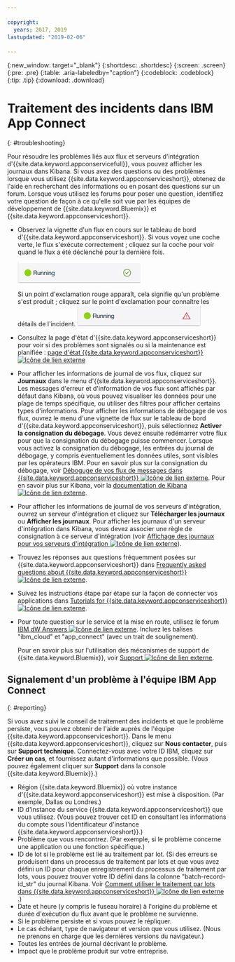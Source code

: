```yaml
---

copyright:
  years: 2017, 2019
lastupdated: "2019-02-06"

---
```


{:new_window: target="_blank"}
{:shortdesc: .shortdesc}
{:screen: .screen}
{:pre: .pre}
{:table: .aria-labeledby="caption"}
{:codeblock: .codeblock}
{:tip: .tip} 
{:download: .download}


# Traitement des incidents dans IBM App Connect
{: #troubleshooting}

Pour résoudre les problèmes liés aux flux et serveurs d'intégration d'{{site.data.keyword.appconservicefull}}, vous pouvez afficher les journaux dans Kibana. Si vous avez des questions ou des problèmes lorsque vous utilisez {{site.data.keyword.appconserviceshort}}, obtenez de l'aide en recherchant des informations ou en posant des questions sur un forum. Lorsque vous utilisez les forums pour poser une question, identifiez votre question de façon à ce qu'elle soit vue par les équipes de développement de {{site.data.keyword.Bluemix}} et {{site.data.keyword.appconserviceshort}}.

-   Observez la vignette d'un flux en cours sur le tableau de bord d'{{site.data.keyword.appconserviceshort}}. Si vous voyez une coche verte, le flux s'exécute correctement ; cliquez sur la coche pour voir quand le flux a été déclenché pour la dernière fois.

    ![Capture d'écran montrant qu'un flux est en cours d'exécution](/images/SuccessfulFlow.jpg)

    Si un point d'exclamation rouge apparaît, cela signifie qu'un problème s'est produit ; cliquez sur le point d'exclamation pour connaître les détails de l'incident. ![Capture d'écran montrant qu'un problème s'est produit sur un flux](/images/ErroredFlow.jpg)

-   Consultez la page d'état d'{{site.data.keyword.appconserviceshort}} pour voir si des problèmes sont signalés ou si la maintenance est planifiée : [page d'état {{site.data.keyword.appconserviceshort}} ![Icône de lien externe](../../icons/launch-glyph.svg "Icône de lien externe")](https://developer.ibm.com/integration/docs/app-connect/app-connect-status/) 
-   Pour afficher les informations de journal de vos flux, cliquez sur **Journaux** dans le menu d'{{site.data.keyword.appconserviceshort}}. Les messages d'erreur et d'information de vos flux sont affichés par défaut dans Kibana, où vous pouvez visualiser les données pour une plage de temps spécifique, ou utiliser des filtres pour afficher certains types d'informations. Pour afficher les informations de débogage de vos flux, ouvrez le menu d'une vignette de flux sur le tableau de bord d'{{site.data.keyword.appconserviceshort}}, puis sélectionnez **Activer la consignation du débogage**.  Vous devez ensuite redémarrer votre flux pour que la consignation du débogage puisse commencer. Lorsque vous activez la consignation du débogage, les entrées du journal de débogage, y compris éventuellement les données utiles, sont visibles par les opérateurs IBM. Pour en savoir plus sur la consignation du débogage, voir [Déboguge de vos flux de messages dans {{site.data.keyword.appconserviceshort}} ![Icône de lien externe](../../icons/launch-glyph.svg "Icône de lien externe")](https://developer.ibm.com/integration/docs/app-connect/tutorials-for-ibm-app-connect/debugging-message-flows-ibm-app-connect/).  Pour en savoir plus sur Kibana, voir la [documentation de Kibana ![Icône de lien externe](../../icons/launch-glyph.svg "Icône de lien externe")](https://www.elastic.co/guide/en/kibana/4.0/discover.html).
-   Pour afficher les informations de journal de vos serveurs d'intégration, ouvrez un serveur d'intégration et cliquez sur **Télécharger les journaux** ou **Afficher les journaux**. Pour afficher les journaux d'un serveur d'intégration dans Kibana, vous devez associer une règle de consignation à ce serveur d'intégration (voir [Affichage des journaux pour vos serveurs d'intégration ![Icône de lien externe](../../icons/launch-glyph.svg "Icône de lien externe")](https://developer.ibm.com/integration/docs/app-connect/tutorials-for-ibm-app-connect/running-your-ibm-integration-bus-solutions-in-ibm-app-connect-enterprise-beta-plan/viewing-logs-for-your-integration-servers-in-app-connect-enterprise-beta)).
-   Trouvez les réponses aux questions fréquemment posées sur {{site.data.keyword.appconserviceshort}} dans [Frequently asked questions about {{site.data.keyword.appconserviceshort}} ![Icône de lien externe](../../icons/launch-glyph.svg "Icône de lien externe")](https://developer.ibm.com/integration/docs/app-connect/faq/).
-   Suivez les instructions étape par étape sur la façon de connecter vos applications dans [Tutorials for {{site.data.keyword.appconserviceshort}} ![Icône de lien externe](../../icons/launch-glyph.svg "Icône de lien externe")](https://developer.ibm.com/integration/docs/app-connect/tutorials-for-ibm-app-connect/).
-   Pour toute question sur le service et la mise en route, utilisez le forum  [IBM dW Answers ![Icône de lien externe](../../icons/launch-glyph.svg "Icône de lien externe")](https://developer.ibm.com/answers/topics/app_connect). Incluez les balises "ibm_cloud" et "app_connect" (avec un trait de soulignement).

    Pour en savoir plus sur l'utilisation des mécanismes de support de {{site.data.keyword.Bluemix}}, voir [Support ![Icône de lien externe](../../icons/launch-glyph.svg "Icône de lien externe")](https://cloud.ibm.com/unifiedsupport/supportcenter).

## Signalement d'un problème à l'équipe IBM App Connect 
{: #reporting}

Si vous avez suivi le conseil de traitement des incidents et que le problème persiste, vous pouvez obtenir de l'aide auprès de l'équipe {{site.data.keyword.appconserviceshort}}. Dans le menu {{site.data.keyword.appconserviceshort}}, cliquez sur **Nous contacter**, puis sur **Support technique**. Connectez-vous avec votre ID IBM, cliquez sur **Créer un cas**, et fournissez autant d'informations que possible. (Vous pouvez également cliquer sur **Support** dans la console {{site.data.keyword.Bluemix}}.) 

* Région {{site.data.keyword.Bluemix}} où votre instance d'{{site.data.keyword.appconserviceshort}} est mise à disposition. (Par exemple, Dallas ou Londres.)
* ID d'instance du service {{site.data.keyword.appconserviceshort}} que vous utilisez. (Vous pouvez trouver cet ID en consultant les informations du compte sous l'identificateur d'instance {{site.data.keyword.appconserviceshort}}.)
* Problème que vous rencontrez. (Par exemple, si le problème concerne une application ou une fonction spécifique.) 
* ID de lot si le problème est lié au traitement par lot. (Si des erreurs se produisent dans un processus de traitement par lots et que vous avez défini un ID pour chaque enregistrement du processus de traitement par lots, vous pouvez trouver votre ID défini dans la colonne "batch-record-id_str" du journal Kibana. Voir [Comment utiliser le traitement par lots dans {{site.data.keyword.appconserviceshort}} ![Icône de lien externe](../../icons/launch-glyph.svg "Icône de lien externe")](https://developer.ibm.com/integration/docs/app-connect/toolbox-utilities/how-to-use-batch-processing-in-ibm-app-connect/).)
* Date et heure (y compris le fuseau horaire) à l'origine du problème et durée d'exécution du flux avant que le problème ne survienne. 
* Si le problème persiste et si vous pouvez le répliquer. 
* Le cas échéant, type de navigateur et version que vous utilisez. (Nous ne prenons en charge que les dernières versions du navigateur.) 
* Toutes les entrées de journal décrivant le problème. 
* Impact que le problème produit sur votre entreprise. 
